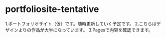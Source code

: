 # portfoliosite-tentative
1.ポートフォリオサイト（仮）です。随時更新していく予定です。
2.こちらはデザインよりの作品が大半になっています。
3.Pagesで内容を確認できます。
